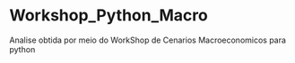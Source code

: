 # Workshop_Python_Macro
Analise obtida por meio do WorkShop de Cenarios Macroeconomicos para python
